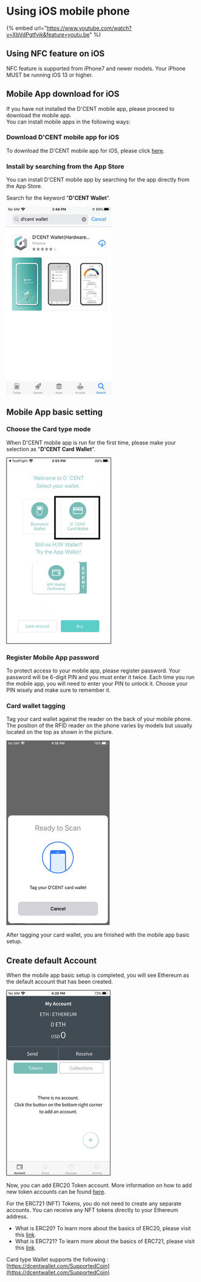 # Using iOS mobile phone

{% embed url="https://www.youtube.com/watch?v=XbVdPgtfvjk&feature=youtu.be" %}

## Using NFC feature on iOS

NFC feature is supported from iPhone7 and newer models. Your iPhone MUST be running iOS 13 or higher.

## Mobile App download for iOS

If you have not installed the D'CENT mobile app, please proceed to download the mobile app.  
You can install mobile apps in the following ways:

### Download D'CENT mobile app for iOS

To download the D'CENT mobile app for iOS, please click [here](https://apps.apple.com/kr/app/dcent-hardware-wallet/id1447206611).

### Install by searching from the App Store

You can install D'CENT mobile app by searching for the app directly from the App Store.

Search for the keyword "**D'CENT Wallet**".

![](../.gitbook/assets/image%20%2836%29.png)

## Mobile App basic setting

### Choose the Card type mode

When D'CENT mobile app is run for the first time, please make your selection as "**D'CENT Card Wallet**".

![](../.gitbook/assets/image%20%2873%29.png)

### Register Mobile App password

To protect access to your mobile app, please register password. Your password will be 6-digit PIN and you must enter it twice. Each time you run the mobile app, you will need to enter your PIN to unlock it. Choose your PIN wisely and make sure to remember it.

### Card wallet tagging

Tag your card wallet against the reader on the back of your mobile phone. The position of the RFID reader on the phone varies by models but usually located on the top as shown in the picture.

![](../.gitbook/assets/image%20%28176%29.png)

After tagging your card wallet, you are finished with the mobile app basic setup.

## Create default Account

When the mobile app basic setup is completed, you will see Ethereum as the default account that has been created.  

![](../.gitbook/assets/image%20%2813%29.png)

Now, you can add ERC20 Token account. More information on how to add new token accounts can be found [here](../mobile-app/create-account/).

For the ERC721 \(NFT\) Tokens, you do not need to create any separate accounts. You can receive any NFT tokens directly to your Ethereum address.

* What is ERC20? To learn more about the basics of ERC20, please visit this [link](../cryptocurrency-basic/erc20.md).
* What is ERC721? To learn more about the basics of ERC721, please visit this [link](../cryptocurrency-basic/erc721-nft.md).

Card type Wallet supports the following : [https://dcentwallet.com/SupportedCoin](https://dcentwallet.com/SupportedCoin)

